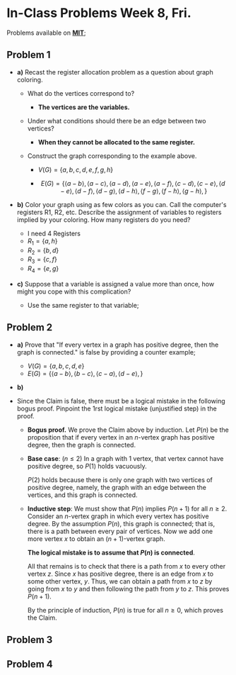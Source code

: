 # In-Class Problems Week 8, Fri.

Problems available on [**MIT**](https://openlearninglibrary.mit.edu/assets/courseware/v1/5a63aa03ffc9cbbf7df354da0c8f8348/asset-v1:OCW+6.042J+2T2019+type@asset+block/MIT6_042JS15_cp20.pdf);

## Problem 1

* **a)**  Recast the register allocation problem as a question about graph coloring. 

  * What do the vertices correspond to? 

    * **The vertices are the variables.**

  * Under what conditions should there be an edge between two vertices? 

    * **When they cannot be allocated to the same register.**

  * Construct the graph corresponding to the example above.

    * $V(G) = \{a, b, c, d, e, f, g, h  \}$

    * $$
      E(G) = \{ \langle a-b \rangle, \langle a-c \rangle, \langle a-d \rangle, \langle a-e \rangle, \langle a-f \rangle, \langle c-d \rangle,  \langle c-e \rangle, \langle d-e \rangle, \langle d-f \rangle, \langle d-g \rangle, \langle d-h \rangle, \langle f-g \rangle, \langle f-h \rangle, \langle g-h \rangle, \}
      $$

* **b)**  Color your graph using as few colors as you can. Call the computer's registers R1, R2, etc. Describe the assignment of variables to registers implied by your coloring. How many registers do you need?

  * I need 4 Registers
  * $R_1 = \{ a, h \}$
  * $R_2 = \{b, d\}$
  * $R_3 = \{c, f \}$
  * $R_4 = \{e, g \}$

* **c)**  Suppose that a variable is assigned a value more than once, how might you cope with this complication?

  * Use the same register to that variable;

## Problem 2

* **a)** Prove that "If every vertex in a graph has positive degree, then the graph is connected." is false by providing a counter example;

  * $V(G) = \{a, b, c,d, e\}$
  * $E(G) = \{ \langle a-b \rangle,  \langle b-c \rangle,  \langle c-a \rangle,  \langle d-e \rangle,  \}$

* **b)**

* Since the Claim is false, there must be a logical mistake in the following bogus proof. Pinpoint the 1rst
  logical mistake (unjustified step) in the proof.

  * **Bogus proof.** We prove the Claim above by induction. Let $P(n)$ be the proposition that if every vertex in an $n$-vertex graph has positive degree, then the graph is connected.

  * **Base case**: $( n \leq 2)$ In a graph with 1 vertex, that vertex cannot have positive degree, so $P(1)$ holds vacuously. 

    $P(2)$ holds because there is only one graph with two vertices of positive degree, namely, the graph with an edge between the vertices, and this graph is connected.

  * **Inductive step**: We must show that $P(n)$ implies $P(n + 1)$ for all $n \geq  2$. Consider an $n$-vertex graph in which every vertex has positive degree. By the assumption $P(n)$, this graph is connected; that is, there is a path between every pair of vertices. Now we add one more vertex $x$ to obtain an $(n + 1)$-vertex graph.

    **The logical mistake is to assume that $P(n)$ is connected**.

    All that remains is to check that there is a path from $x$ to every other vertex $z$. Since $x$ has positive degree, there is an edge from $x$ to some other vertex, $y$. Thus, we can obtain a path from $x$ to $z$ by going from $x$ to $y$ and then following the path from $y$ to $z$. This proves $P(n + 1)$. 

    By the principle of induction, $P(n)$ is true for all $n \geq 0$, which proves the Claim.

## Problem 3

## Problem 4

